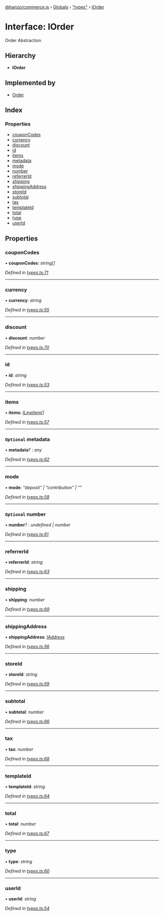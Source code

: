 [@hanzo/commerce.js](../README.md) › [Globals](../globals.md) › ["types"](../modules/_types_.md) › [IOrder](_types_.iorder.md)

# Interface: IOrder

Order Abstraction

## Hierarchy

* **IOrder**

## Implemented by

* [Order](../classes/_order_.order.md)

## Index

### Properties

* [couponCodes](_types_.iorder.md#couponcodes)
* [currency](_types_.iorder.md#currency)
* [discount](_types_.iorder.md#discount)
* [id](_types_.iorder.md#id)
* [items](_types_.iorder.md#items)
* [metadata](_types_.iorder.md#optional-metadata)
* [mode](_types_.iorder.md#mode)
* [number](_types_.iorder.md#optional-number)
* [referrerId](_types_.iorder.md#referrerid)
* [shipping](_types_.iorder.md#shipping)
* [shippingAddress](_types_.iorder.md#shippingaddress)
* [storeId](_types_.iorder.md#storeid)
* [subtotal](_types_.iorder.md#subtotal)
* [tax](_types_.iorder.md#tax)
* [templateId](_types_.iorder.md#templateid)
* [total](_types_.iorder.md#total)
* [type](_types_.iorder.md#type)
* [userId](_types_.iorder.md#userid)

## Properties

###  couponCodes

• **couponCodes**: *string[]*

*Defined in [types.ts:71](https://github.com/hanzoai/commerce.js/blob/80c8ee8/src/types.ts#L71)*

___

###  currency

• **currency**: *string*

*Defined in [types.ts:55](https://github.com/hanzoai/commerce.js/blob/80c8ee8/src/types.ts#L55)*

___

###  discount

• **discount**: *number*

*Defined in [types.ts:70](https://github.com/hanzoai/commerce.js/blob/80c8ee8/src/types.ts#L70)*

___

###  id

• **id**: *string*

*Defined in [types.ts:53](https://github.com/hanzoai/commerce.js/blob/80c8ee8/src/types.ts#L53)*

___

###  items

• **items**: *[ILineItem](_types_.ilineitem.md)[]*

*Defined in [types.ts:57](https://github.com/hanzoai/commerce.js/blob/80c8ee8/src/types.ts#L57)*

___

### `Optional` metadata

• **metadata**? : *any*

*Defined in [types.ts:62](https://github.com/hanzoai/commerce.js/blob/80c8ee8/src/types.ts#L62)*

___

###  mode

• **mode**: *"deposit" | "contribution" | ""*

*Defined in [types.ts:58](https://github.com/hanzoai/commerce.js/blob/80c8ee8/src/types.ts#L58)*

___

### `Optional` number

• **number**? : *undefined | number*

*Defined in [types.ts:61](https://github.com/hanzoai/commerce.js/blob/80c8ee8/src/types.ts#L61)*

___

###  referrerId

• **referrerId**: *string*

*Defined in [types.ts:63](https://github.com/hanzoai/commerce.js/blob/80c8ee8/src/types.ts#L63)*

___

###  shipping

• **shipping**: *number*

*Defined in [types.ts:69](https://github.com/hanzoai/commerce.js/blob/80c8ee8/src/types.ts#L69)*

___

###  shippingAddress

• **shippingAddress**: *[IAddress](_types_.iaddress.md)*

*Defined in [types.ts:56](https://github.com/hanzoai/commerce.js/blob/80c8ee8/src/types.ts#L56)*

___

###  storeId

• **storeId**: *string*

*Defined in [types.ts:59](https://github.com/hanzoai/commerce.js/blob/80c8ee8/src/types.ts#L59)*

___

###  subtotal

• **subtotal**: *number*

*Defined in [types.ts:66](https://github.com/hanzoai/commerce.js/blob/80c8ee8/src/types.ts#L66)*

___

###  tax

• **tax**: *number*

*Defined in [types.ts:68](https://github.com/hanzoai/commerce.js/blob/80c8ee8/src/types.ts#L68)*

___

###  templateId

• **templateId**: *string*

*Defined in [types.ts:64](https://github.com/hanzoai/commerce.js/blob/80c8ee8/src/types.ts#L64)*

___

###  total

• **total**: *number*

*Defined in [types.ts:67](https://github.com/hanzoai/commerce.js/blob/80c8ee8/src/types.ts#L67)*

___

###  type

• **type**: *string*

*Defined in [types.ts:60](https://github.com/hanzoai/commerce.js/blob/80c8ee8/src/types.ts#L60)*

___

###  userId

• **userId**: *string*

*Defined in [types.ts:54](https://github.com/hanzoai/commerce.js/blob/80c8ee8/src/types.ts#L54)*
